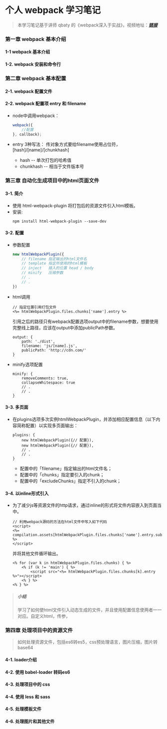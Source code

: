 # 个人 webpack 学习笔记

> 本学习笔记基于讲师 qbaty 的《webpack深入于实战》，视频地址：[***链接***](https://www.imooc.com/learn/802)

### 第一章 webpack 基本介绍

#### 1-1 webpack 基本介绍

#### 1-2. webpack 安装和命令行

### 第二章 webpack 基本配置

#### 2-1. webpack 配置文件

#### 2-2. webpack 配置项 entry 和 filename

* node中调用webpack：

    ```js
    webpack({
        //配置
    }, callback);
    ```

* entry 3种写法：
    传对象方式要给filename使用占位符，[hash]/[name]/[chunkhash]
    * hash -- 单次打包的哈希值
    * chunkhash -- 相当于文件版本号

### 第三章 自动化生成项目中的html页面文件

#### 3-1. 简介
- 使用 html-webpack-plugin 将打包后的资源文件引入html模板。
- 安装:
    ```
    npm install html-webpack-plugin --save-dev
    ```

#### 3-2. 配置
- 参数配置
    ```js
    new htmlWebpackPlugin({ 
        // filename 指定输出的html文件名  
        // template 指定所使用的html模板  
        // inject   插入的位置 head / body 
        // minify   压缩参数
        // .
        // .
    })
    ```
- html调用
    ```
    // 指定位置引用打包文件
    <%= htmlWebpackPlugin.files.chunks['name'].entry %>
    ```
    引用之后的路径只有webpack配置选项output中的filename参数，想要使用完整线上路径，应该在output中添加publicPath参数。
    ```
    output: {
        path: './dist',
        filename: 'js/[name].js',
        publicPath: 'http://cdn.com/'
    }
    ```
- minify选项配置
    ```
    minify: {
        removeComments: true,
        collapseWhitespace: true
        // .
        // .
    }

    ```
#### 3-3. 多页面
- 在plugins选项多次实例htmlWebpackPlugin，并添加相应配置信息（以下内容简称配置）以实现多页面输出：
    ````
    plugins: {
        new htmlWebpackPlugin({// 配置}),
        new htmlWebpackPlugin({// 配置}),
        // .
        // .
    }
    ````
    * 配置中的「filename」指定输出的html文件名；
    * 配置中的「chunks」指定要引入的chunk；
    * 配置中的「excludeChunks」指定不引入的chunk；

#### 3-4. 以inline形式引入
- 为了减少js等资源文件的http请求，通过inline的形式将文件内容嵌入到页面当中。
    ````
    // 利用webpack源码的方法在html文件中写入如下代码
    <script>
    <%= compilation.assets[htmlWebpackPlugin.files.chunks['name'].entry.substr(htmlWebpackPlugin.files.publicPath.length)].source() %>
    </script>
    ````
    并将其他文件循环输出。
    ````
    <% for (var k in htmlWebpackPlugin.files.chunks) { %>
        <% if (k != 'main') { %>
            <script src="<%= htmlWebpackPlugin.files.chunks[k].entry %>"></script>
        <% } %>
    <% } %>
    ````

> ##### 小结
> 学习了如何使html文件引入动态生成的文件，并且使用配置信息使两者一一对应。自定义html，传参，


### 第四章 处理项目中的资源文件

> 如何处理资源文件，包括es6转es5，css预处理语言，图片压缩，图片转base64

#### 4-1. loader介绍

#### 4-2. 使用 babel-loader 转码es6

#### 4-3. 处理项目中的 css

#### 4-4. 使用 less 和 sass

#### 4-5. 处理模板文件

#### 4-6. 处理图片和其他文件